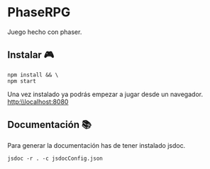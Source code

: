 # PhaseRPG

Juego hecho con phaser.

## Instalar 🎮

```console
npm install && \
npm start
```

Una vez instalado ya podrás empezar a jugar desde un navegador.
[http:\\\localhost:8080](http:\\localhost:8080)

## Documentación 📚

Para generar la documentación has de tener instalado jsdoc.
```console
jsdoc -r . -c jsdocConfig.json
```
